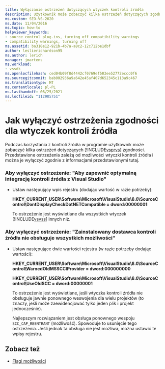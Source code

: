 ```yaml
---
title: Wyłączanie ostrzeżeń dotyczących wtyczek kontroli źródła
description: Użytkownik może zobaczyć kilka ostrzeżeń dotyczących zgodności podczas korzystania z kontroli źródła w Visual Studio. Dowiedz się, jak wyłączyć te ostrzeżenia.
ms.custom: SEO-VS-2020
ms.date: 11/04/2016
ms.topic: how-to
helpviewer_keywords:
- source control plug-ins, turning off compatibility warnings
- compatibility warnings, turning off
ms.assetid: ba318e12-921b-4b7a-a8c2-12c712be1dbf
author: leslierichardson95
ms.author: lerich
manager: jmartens
ms.workload:
- vssdk
ms.openlocfilehash: ced04b09f8d4442cf0769ef503ee52772eccc0f6
ms.sourcegitcommit: bab002936a9a642e45af407d652345c113a9c467
ms.translationtype: MT
ms.contentlocale: pl-PL
ms.lasthandoff: 06/25/2021
ms.locfileid: "112905751"
---
```

# <a name="how-to-turn-off-compatibility-warnings-for-source-control-plug-ins"></a>Jak wyłączyć ostrzeżenia zgodności dla wtyczek kontroli źródła

Podczas korzystania z kontroli źródła w programie użytkownik może zobaczyć kilka ostrzeżeń dotyczących [!INCLUDE[vsprvs](../code-quality/includes/vsprvs_md.md)] zgodności. Przedstawione ostrzeżenia zależą od możliwości wtyczki kontroli źródła i można je wyłączyć zgodnie z informacjami przedstawionymi tutaj.

### <a name="to-disable-the-warning-to-ensure-optimal-source-control-integration-with-visual-studio"></a>Aby wyłączyć ostrzeżenie: "Aby zapewnić optymalną integrację kontroli źródła z Visual Studio"

- Ustaw następujący wpis rejestru (dodając wartość w razie potrzeby):

   **HKEY_CURRENT_USER\Software\Microsoft\VisualStudio\8.0\SourceControl\DontDisplayCheckDotNETCompatible = dword:00000001**

   To ostrzeżenie jest wyświetlane dla wszystkich wtyczek [!INCLUDE[vsvss](../extensibility/includes/vsvss_md.md)] innych niż.

### <a name="to-disable-the-warning-the-installed-source-control-provider-does-not-support-all-the-capabilities"></a>Aby wyłączyć ostrzeżenie: "Zainstalowany dostawca kontroli źródła nie obsługuje wszystkich możliwości"

- Ustaw następujące dwie wartości rejestru (w razie potrzeby dodając wartości):

     **HKEY_CURRENT_USER\Software\Microsoft\VisualStudio\8.0\SourceControl\WarnedOldMSSCCIProvider = dword:000000000**

    **HKEY_CURRENT_USER\Software\Microsoft\VisualStudio\8.0\SourceControl\UseOldSCC = dword:00000001**

     To ostrzeżenie jest wyświetlane, jeśli wtyczka kontroli źródła nie obsługuje jawnie ponownego weswojenia dla wielu projektów (to znaczy, jeśli może zaewidencjować tylko jeden plik i projekt jednocześnie).

     Najlepszym rozwiązaniem jest obsługa ponownego wespoju `SCC_CAP_REENTRANT` (możliwość). Spowoduje to usunięcie tego ostrzeżenia. Jeśli jednak ta obsługa nie jest możliwa, można ustawić te wpisy rejestru.

## <a name="see-also"></a>Zobacz też

- [Flagi możliwości](../extensibility/capability-flags.md)
